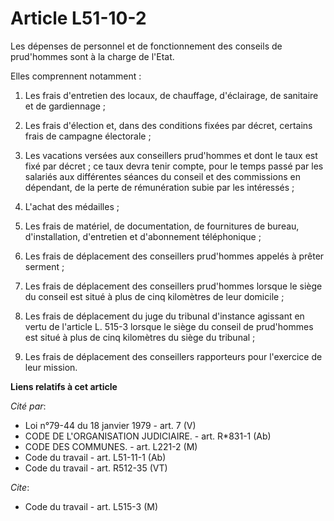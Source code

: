 # Article L51-10-2

Les dépenses de personnel et de fonctionnement des conseils de prud'hommes sont à la charge de l'Etat.

Elles comprennent notamment :

1. Les frais d'entretien des locaux, de chauffage, d'éclairage, de sanitaire et de gardiennage ;

2. Les frais d'élection et, dans des conditions fixées par décret, certains frais de campagne électorale ;

3. Les vacations versées aux conseillers prud'hommes et dont le taux est fixé par décret ; ce taux devra tenir compte, pour
le temps passé par les salariés aux différentes séances du conseil et des commissions en dépendant, de la perte de
rémunération subie par les intéressés ;

4. L'achat des médailles ;

5. Les frais de matériel, de documentation, de fournitures de bureau, d'installation, d'entretien et d'abonnement
téléphonique ;

6. Les frais de déplacement des conseillers prud'hommes appelés à prêter serment ;

7. Les frais de déplacement des conseillers prud'hommes lorsque le siège du conseil est situé à plus de cinq kilomètres de
leur domicile ;

8. Les frais de déplacement du juge du tribunal d'instance agissant en vertu de l'article L. 515-3 lorsque le siège du
conseil de prud'hommes est situé à plus de cinq kilomètres du siège du tribunal ;

9. Les frais de déplacement des conseillers rapporteurs pour l'exercice de leur mission.

**Liens relatifs à cet article**

_Cité par_:

  - Loi n°79-44 du 18 janvier 1979 - art. 7 (V)
  - CODE DE L'ORGANISATION JUDICIAIRE. - art. R*831-1 (Ab)
  - CODE DES COMMUNES. - art. L221-2 (M)
  - Code du travail - art. L51-11-1 (Ab)
  - Code du travail - art. R512-35 (VT)

_Cite_:

  - Code du travail - art. L515-3 (M)
